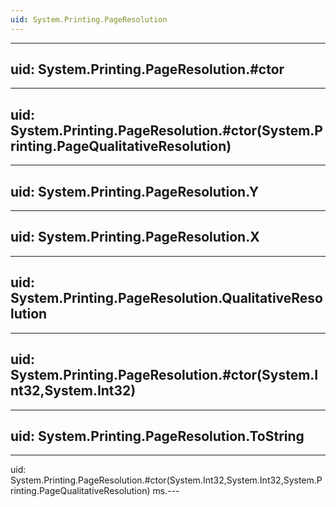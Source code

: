 ```yaml
---
uid: System.Printing.PageResolution
---
```


---
uid: System.Printing.PageResolution.#ctor
---

---
uid: System.Printing.PageResolution.#ctor(System.Printing.PageQualitativeResolution)
---

---
uid: System.Printing.PageResolution.Y
---

---
uid: System.Printing.PageResolution.X
---

---
uid: System.Printing.PageResolution.QualitativeResolution
---

---
uid: System.Printing.PageResolution.#ctor(System.Int32,System.Int32)
---

---
uid: System.Printing.PageResolution.ToString
---

---
uid: System.Printing.PageResolution.#ctor(System.Int32,System.Int32,System.Printing.PageQualitativeResolution)
ms.---
